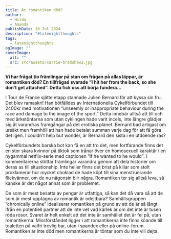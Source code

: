 ```yaml
---
title: Är romantiken död?
author:
  - Hilda
  - Amanda
publishDate: 10 Jul 2024
description: "#latenightthoughts"
tags:
  - latenightthoughts
ogImage: ""
coverImage:
  alt: ""
  src: src/assets/carrie-bradshaw2.jpg
---
```

**Vi har frågat tio främlingar på stan om frågan på allas läppar, är romantiken död? En tillfrågad svarade “I hit her from the back, so she don’t get attached”. Detta fick oss att börja fundera…**

I Tour de France sjätte etapp stannade Julien Bernard för att kyssa sin fru. Det blev ramaskri! Han bötfälldes av Internationella Cykelförbundet till 2400kr med motivationen “unseemly or inappropriate behaviour during the race and damage to the image of the sport.” Detta innebär alltså att till och med ärketöntarna som utan cyklingen hade varit incels, inte längre glädjer sig åt varandras framgångar på det erotiska planet. Bernard bad artigast om ursäkt men framhöll att han hade betalat summan varje dag för att få göra det igen. I couldn't help but wonder, är Bernard den sista i en utdöende ras?

Cykelförbundets barska bot kan få en att tro det, men fortfarande finns det en stor skara kvinnor på tiktok som trånar över en homosexuell karaktär i en nygammal netflix-serie med captionen “if he wanted to he would”*.* I kommentarerna stöttar främlingar varandra genom att dela historier om deras as till situationship.  Inte heller finns det brist på killar som stolt proklamerar hur mycket choklad de hade köpt till sina menstruerande flickvänner, om de nu någonsin blir några. Romantiken ter sig alltså leva, så kanske är det något annat som är problemet.  

De som är mest besatta av pengar är utfattiga, så kan det då vara så att de som är mest upptagna av romantik är odejtbara? Samhällsgruppen “chronically online” idealiserar romantiken på grund av att de är så långt ifrån en potentiell partner att de inte vet vad kärlek är om det inte är tusen röda rosor. Svaret är helt enkelt att det inte är samhället det är fel på, utan romantikerna. Missförståndet ligger i att romantikerna inte finns köande till toaletten på valfri trevlig bar, utan i spandex eller på online-forum. Romantiken är inte död men romantikerna är töntar som du inte vill dejta.
